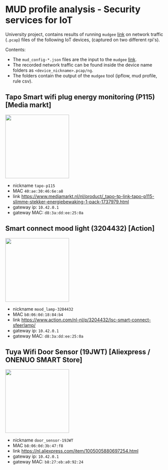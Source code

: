# MUD profile analysis - Security services for IoT

University project, contains results of running `mudgee` [link](https://github.com/ayyoob/mudgee) on network traffic (`.pcap`) files of the following IoT devices, (captured on two different rpi's).

Contents:
- The `mud_config-*.json` files are the input to the `mudgee` [link](https://github.com/ayyoob/mudgee).
- The recorded network traffic can be found inside the device name folders as `<device_nickname>.pcap/ng`.
- The folders contain the output of the `mudgee` tool (ipflow, mud profile, rule csv).

## Tapo Smart wifi plug energy monitoring (P115) [Media markt]

<img src="https://assets.mmsrg.com/isr/166325/c1/-/ASSET_MMS_98129264" width="200px">

- nickname `tapo-p115`
- MAC `40:ae:30:46:6e:a8`
- link https://www.mediamarkt.nl/nl/product/_tapo-tp-link-tapo-p115-slimme-stekker-energiebewaking-1-pack-1737979.html
- gateway ip: `10.42.0.1`
- gateway MAC: `d8:3a:dd:ee:25:0a`

## Smart connect mood light (3204432) [Action]

<img src="https://action.com/hostedassets/CMSArticleImages/73/04/3204432_8712879161264-111_01_20240118102412.png" width="200px">


- nickname `mood_lamp-3204432`
- MAC `b8:06:0d:18:84:b4`
- link https://www.action.com/nl-nl/p/3204432/lsc-smart-connect-sfeerlamp/
- gateway ip: `10.42.0.1`
- gateway MAC: `d8:3a:dd:ee:25:0a`

## Tuya Wifi Door Sensor (19JWT) [Aliexpress / ONENUO SMART Store]

<img src="https://ae01.alicdn.com/kf/S610a2562335140519c7fa1ab0836a4a5Y/Tuya-Wifi-Deur-Sensor-Raam-Ingang-Sensor-Beveiliging-Inbreker-Deur-Sensor-Alarm-Slim-Leven-Magnetische-Deur.jpg" width="200px">

- nickname `door_sensor-19JWT`
- MAC `b8:06:0d:3b:47:f8`
- link https://nl.aliexpress.com/item/1005005880697254.html
- gateway ip: `10.42.0.1`
- gateway MAC: `b8:27:eb:a0:92:24`
